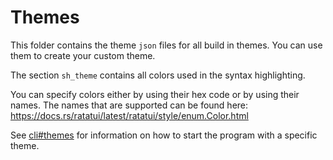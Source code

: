 # Themes

This folder contains the theme `json` files for all build in themes. You can use them to create your custom theme.

The section `sh_theme` contains all colors used in the syntax highlighting. 

You can specify colors either by using their hex code or by using their names. The names that are supported can be found here: https://docs.rs/ratatui/latest/ratatui/style/enum.Color.html

See [cli#themes](../docs/cli.md#themes) for information on how to start the program with a specific theme.